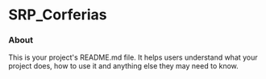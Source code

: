 SRP_Corferias
=============

### About

This is your project's README.md file. It helps users understand what your
project does, how to use it and anything else they may need to know.